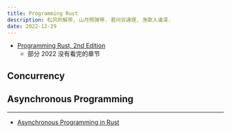 ```yaml
---
title: Programming Rust
description: 松风吹解带, 山月照弹琴. 君问穷通理, 渔歌入浦深.
date: 2022-12-29
---
```


- [Programming Rust, 2nd Edition](https://book.douban.com/subject/34973905/)
  - 部分 2022 没有看完的章节

## Concurrency

## Asynchronous Programming

------------------

- [Asynchronous Programming in Rust](https://rust-lang.github.io/async-book/)
